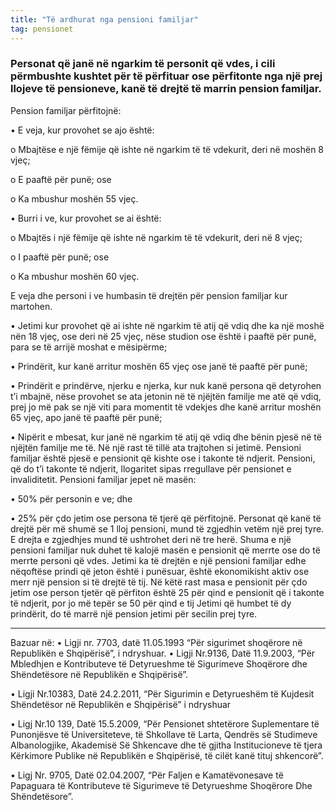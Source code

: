 ```yaml
---
title: "Të ardhurat nga pensioni familjar"
tag: pensionet
---
```


### Personat që janë në ngarkim të personit që vdes, i cili përmbushte kushtet për të përfituar ose përfitonte nga një prej llojeve të pensioneve, kanë të drejtë të marrin pension familjar.

Pension familjar përfitojnë:

•	E veja, kur provohet se ajo është:

o	Mbajtëse e një fëmije që ishte në ngarkim të të vdekurit, deri në moshën 8 vjeç;

o	E paaftë për punë; ose

o	Ka mbushur moshën 55 vjeç.

•	Burri i ve, kur provohet se ai është:

o	Mbajtës i një fëmije që ishte në ngarkim të të vdekurit, deri në 8 vjeç;

o	I paaftë për punë; ose

o	Ka mbushur moshën 60 vjeç.

E veja dhe personi i ve humbasin të drejtën për pension familjar kur martohen.

•	Jetimi kur provohet që ai ishte në ngarkim të atij që vdiq dhe ka një moshë nën 18 vjeç, ose deri në 25 vjeç, nëse studion ose është i paaftë për punë, para se të arrijë moshat e mësipërme;

•	Prindërit, kur kanë arritur moshën 65 vjeç ose janë të paaftë për punë;

•	Prindërit e prindërve, njerku e njerka, kur nuk kanë persona që detyrohen t’i mbajnë, nëse provohet se ata jetonin në të njëjtën familje me atë që vdiq, prej jo më pak se një viti para momentit të vdekjes dhe kanë arritur moshën 65 vjeç, apo janë të paaftë për punë;

•	Nipërit e mbesat, kur janë në ngarkim të atij që vdiq dhe bënin pjesë në të njëjtën familje me të. Në një rast të tillë ata trajtohen si jetimë.
Pensioni familjar është pjesë e pensionit që kishte ose i takonte të ndjerit. Pensioni, që do t’i takonte të ndjerit, llogaritet sipas rregullave për pensionet e invaliditetit.
Pensioni familjar jepet në masën:

•	50% për personin e ve; dhe

•	25% për çdo jetim ose persona të tjerë që përfitojnë.
Personat që kanë të drejtë për më shumë se 1 lloj pensioni, mund të zgjedhin vetëm një prej tyre. E drejta e zgjedhjes mund të ushtrohet deri në tre herë.
Shuma e një pensioni familjar nuk duhet të kalojë masën e pensionit që merrte ose do të merrte personi që vdes. 
Jetimi ka të drejtën e një pensioni familjar edhe nëqoftëse prindi që jeton është i punësuar, është ekonomikisht aktiv ose merr një pension si të drejtë të tij. Në këtë rast masa e pensionit për çdo jetim ose person tjetër që përfiton është 25 për qind e pensionit që i takonte të ndjerit, por jo më tepër se 50 për qind e tij
Jetimi që humbet të dy prindërit, do të marrë një pension jetimi për secilin prej tyre.

_____________________________________________________________________
Bazuar në:
•	Ligji nr. 7703, datë 11.05.1993 “Për sigurimet shoqërore në Republikën e Shqipërisë”, i ndryshuar.
•	Ligji Nr.9136, Datë 11.9.2003, “Për Mbledhjen e Kontributeve të Detyrueshme të Sigurimeve Shoqërore dhe Shëndetësore në Republikën e Shqipërisë”.

•	Ligji Nr.10383, Datë 24.2.2011, “Për Sigurimin e Detyrueshëm të Kujdesit Shëndetësor në Republikën e Shqipërisë” i ndryshuar

•	Ligj Nr.10 139, Datë 15.5.2009, “Për Pensionet shtetërore Suplementare të Punonjësve të Universiteteve, të Shkollave të Larta, Qendrës së Studimeve Albanologjike, Akademisë Së Shkencave dhe të gjitha Institucioneve të tjera Kërkimore Publike në Republikën e Shqipërisë, të cilët kanë tituj shkencorë”.

•	Ligj Nr. 9705, Datë 02.04.2007, “Për Faljen e Kamatëvonesave të Papaguara të Kontributeve të Sigurimeve të Detyrueshme Shoqërore Dhe Shëndetësore”.


